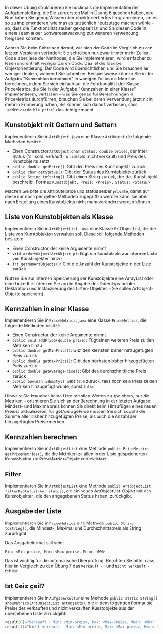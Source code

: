 In dieser Übung strukturieren Sie nochmals die Implementation der Aufgabenstellung, die Sie zum ersten Mal in Übung 6 gesehen haben, neu. Nun haben Sie genug Wissen über objektorientiertes Programmieren, um es so zu implementieren, wie man es tatsächlich heutzutage machen würde - so, dass die Funktionalität sauber gekapselt ist und Sie diesen Code in einem Team in der Softwareentwicklung zur weiteren Verwendung freigeben könnten.

Achten Sie beim Schreiben darauf, wie sich der Code im Vergleich zu den letzten Versionen verändert: Sie schreiben nun zwar immer mehr Zeilen Code, aber jede der Methoden, die Sie implementieren, wird einfacher zu lesen und enthält weniger Zeilen Code. Das ist die Idee bei Objektorientierung: Der Code wird übersichtlicher, und Sie brauchen an weniger denken, während Sie schreiben. Beispielsweise können Sie in der Aufgabe "Kennzahlen berechnen" in wenigen Zeilen die Metriken berechnen, indem Sie sich einfach auf die Funktionalität der Klasse PriceMetrics, die Sie in der Aufgabe "Kennzahlen in einer Klasse" implementieren, verlassen - was Sie genau für Berechnungen in PriceMetrics durchführen, brauchen Sie bei deren Verwendung jetzt nicht mehr in Erinnerung haben, Sie können sich darauf verlassen, dass `.addPrice(double price)` das richtige macht.

## Kunstobjekt mit Gettern und Settern

Implementieren Sie in `ArtObject.java` eine Klasse `ArtObject` die folgende Methoden besitzt:

* Einen Constructor `ArtObject(char status, double price)`, der inten Status ('s': sold, verkauft; 'u': unsold, nicht verkauft) und Preis des Kunstobjekts setzt
* `public double getPrice()`: Gibt den Preis des Kunstobjekts zurück
* `public char getStatus()`: Gibt den Status des Kunstobjekts zurück
* `public String toString()`: Gibt einen String zurück, der das Kunstobjekt beschreibt. Format: `Kunstobjekt, Preis: <Preis>, Status: <Status>`

Machen Sie bitte die Attribute price und status selber `private`, damit auf diese nur noch per getter-Methoden zugegriffen werden kann, sie aber nach Erstellung eines Kunstobjekts nicht mehr verändert werden können.

## Liste von Kunstobjekten als Klasse

Implementieren Sie in `ArtObjectList.java` eine Klasse ArtObjectList, die die Liste von Kunstobjekten verwalten soll. Diese soll folgende Methoden besitzen:

* Einen Constructor, der keine Argumente nimmt
* `void addArtObject(ArtObject p)`:  Fügt ein Kunstobjekt zur internen Liste von Kunstobjekten hinzu
* `int getNumArtObjects()`:  Gibt die Anzahl der Kunstobjekte in der Liste zurück

Nutzen Sie zur internen Speicherung der Kunstobjekte eine ArrayList oder eine LinkedList (denken Sie an die Angabe des Datentyps bei der Deklaration und Instanziierung des Listen-Objektes - Sie sollen ArtObject-Objekte speichern).

## Kennzahlen in einer Klasse

Implementieren Sie in `PriceMetrics.java` eine Klasse `PriceMetrics`, die folgende Methoden besitzt:

* Einen Constructor, der keine Argumente nimmt
* `public void addPrice(double price)`:  Fügt einen weiteren Preis zu den Metriken hinzu
* `public double getMinPrice()`:  Gibt den kleinsten bisher hinzugefügten Preis zurück
* `public double getMaxPrice()`:  Gibt den höchsten bisher hinzugefügten Preis zurück
* `public double getAveragePrice()`:  Gibt den durchschnittliche Preis zurück
* `public boolean isEmpty()`:  Gibt `true` zurück, falls noch kein Preis zu den Metriken hinzugefügt wurde, sonst `false`

Hinweis: Sie brauchen keine Liste mit allen Werten zu speichern, nur die Metriken - orientieren Sie sich an der Berechnung in der letzten Aufgabe: Mindest- und Maximalpreis können Sie direkt beim Hinzufügen eines neuen Preises aktualisieren, für getAveragePrice müssen Sie sich sowohl die Summe aller bisher hinzugefügten Preise, als auch die Anzahl der hinzugefügten Preise merken.

## Kennzahlen berechnen

Implementieren Sie in `ArtObjectList` eine Methode `public PriceMetrics getPriceMetrics()`, die die Metriken zu allen in der Liste gespeicherten Kunstobjekte als PriceMetrics-Objekt zurückliefert.

## Filter

Implementieren Sie in `ArtObjectList` eine Methode `public ArtObjectList filterByStatus(char status)`, die ein neues ArtObjectList-Objekt mit den Kunstobjekten, die den angegebenen Status haben, zurückgibt.

## Ausgabe der Liste

Implementieren Sie in `PriceMetrics` eine Methode `public String toString()`, die Mindest-, Maximal und Durchschnittspreis als String zurückgibt.

Das Ausgabeformat soll sein: 

```text
Min: <Min-preis>, Max: <Max-preis>, Mean: <MW>
```

Das ist wichtig für die automatische Überprüfung. Beachten Sie bitte, dass hier im Vergleich zu den Übung 7 das `Verkauft - ` und `Nicht verkauft - ` fehlen!

## Ist Geiz geil?

Implementieren Sie in `Aufgabe8Kultur` eine Methode `public static String[] showMetrics(ArtObjectList artobjects)`, die in dem folgenden Format die Preise der verkauften und nicht verkauften Kunstobjekte aus der übergebenen Liste zurückgibt:

```java
result[0]="Verkauft - Min: <Min-preis>, Max: <Max-preis>, Mean: <MW>"
result[1]="Nicht verkauft - Min: <Min-preis>, Max: <Max-preis>, Mean: <MW>"
```
